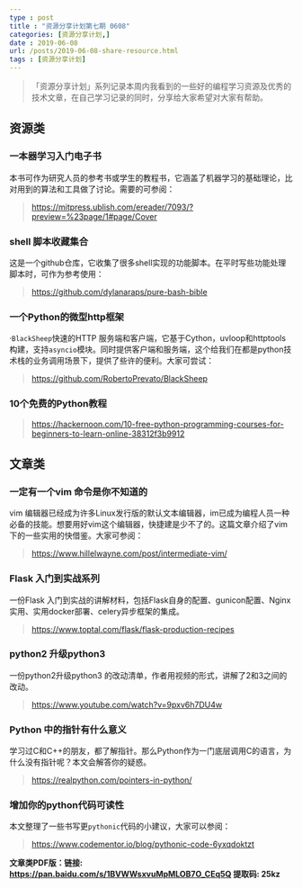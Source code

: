 ```yaml
---
type : post
title : "资源分享计划第七期 0608"
categories: [资源分享计划,] 
date : 2019-06-08
url: /posts/2019-06-08-share-resource.html 
tags : [资源分享计划]
---
```


>「资源分享计划」系列记录本周内我看到的一些好的编程学习资源及优秀的技术文章，在自己学习记录的同时，分享给大家希望对大家有帮助。

## 资源类

### 一本器学习入门电子书

本书可作为研究人员的参考书或学生的教程书，它涵盖了机器学习的基础理论，比对用到的算法和工具做了讨论。需要的可参阅：

> https://mitpress.ublish.com/ereader/7093/?preview=%23page/1#page/Cover

### shell 脚本收藏集合

这是一个github仓库，它收集了很多shell实现的功能脚本。在平时写些功能处理脚本时，可作为参考使用：

> https://github.com/dylanaraps/pure-bash-bible

### 一个Python的微型http框架

·`BlackSheep`快速的HTTP 服务端和客户端，它基于Cython，uvloop和httptools构建，支持`asyncio`模块。同时提供客户端和服务端，这个给我们在都是python技术栈的业务调用场景下，提供了些许的便利。大家可尝试：

>https://github.com/RobertoPrevato/BlackSheep

### 10个免费的Python教程

> https://hackernoon.com/10-free-python-programming-courses-for-beginners-to-learn-online-38312f3b9912


## 文章类

### 一定有一个vim 命令是你不知道的

vim 编辑器已经成为许多Linux发行版的默认文本编辑器，im已成为编程人员一种必备的技能。想要用好vim这个编辑器，快捷建是少不了的。这篇文章介绍了vim下的一些实用的快借鉴。大家可参阅：

> https://www.hillelwayne.com/post/intermediate-vim/

### Flask 入门到实战系列

一份Flask 入门到实战的讲解材料，包括Flask自身的配置、gunicon配置、Nginx实用、实用docker部署、celery异步框架的集成。

> https://www.toptal.com/flask/flask-production-recipes

### python2 升级python3 

一份python2升级python3 的改动清单，作者用视频的形式，讲解了2和3之间的改动。

> https://www.youtube.com/watch?v=9pxv6h7DU4w

### Python 中的指针有什么意义

学习过C和C++的朋友，都了解指针。那么Python作为一门底层调用C的语言，为什么没有指针呢？本文会解答你的疑惑。

> https://realpython.com/pointers-in-python/

### 增加你的python代码可读性

本文整理了一些书写更`pythonic`代码的小建议，大家可以参阅：

> https://www.codementor.io/blog/pythonic-code-6yxqdoktzt

**文章类PDF版：链接: https://pan.baidu.com/s/1BVWWsxvuMpMLOB7O_CEq5Q 提取码: 25kz**

